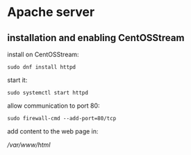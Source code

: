 # Apache server

## installation and enabling CentOSStream

install on CentOSStream:
```
sudo dnf install httpd
```
start it:
```
sudo systemctl start httpd
```
allow communication to port 80:
```
sudo firewall-cmd --add-port=80/tcp
```

add content to the web page in: 

*/var/www/html*
